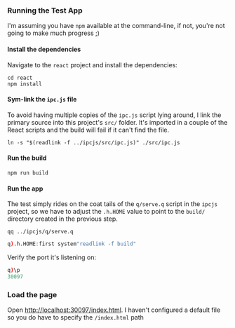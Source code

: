 ### Running the Test App

I'm assuming you have `npm` available at the command-line, if not, you're not going to make much progress ;)

#### Install the dependencies

Navigate to the `react` project and install the dependencies:
```shell
cd react
npm install
```

#### Sym-link the `ipc.js` file

To avoid having multiple copies of the `ipc.js` script lying around, I link the primary source into this
project's `src/` folder. It's imported in a couple of the React scripts and the build will fail if it can't
find the file.
```shell
ln -s "$(readlink -f ../ipcjs/src/ipc.js)" ./src/ipc.js
```

#### Run the build

```shell
npm run build
```


#### Run the app

The test simply rides on the coat tails of the `q/serve.q` script in the `ipcjs` project, so we have to
adjust the `.h.HOME` value to point to the `build/` directory created in the previous step.
```shell
qq ../ipcjs/q/serve.q
```
```q
q).h.HOME:first system"readlink -f build"
```
Verify the port it's listening on:
```q
q)\p
30097
```

### Load the page

Open [http://localhost:30097/index.html](http://localhost:30097/index.html). I haven't configured a 
default file so you do have to specify the `/index.html` path

